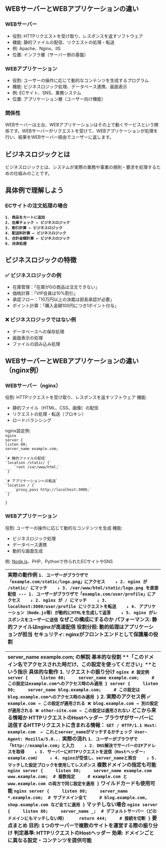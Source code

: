 ## **WEBサーバーとWEBアプリケーションの違い**

### **WEBサーバー**

* 役割: HTTPリクエストを受け取り、レスポンスを返すソフトウェア  
* 機能: 静的ファイルの配信、リクエストの処理・転送  
* 例: Apache、Nginx、IIS  
* 位置: インフラ層（サーバー側の基盤）

### **WEBアプリケーション**

* 役割: ユーザーの操作に応じて動的なコンテンツを生成するプログラム  
* 機能: ビジネスロジック処理、データベース連携、画面表示  
* 例: ECサイト、SNS、業務システム  
* 位置: アプリケーション層（ユーザー向け機能）

### **関係性**

WEBサーバーは土台、WEBアプリケーションはその上で動くサービスという関係です。WEBサーバーがリクエストを受けて、WEBアプリケーションが処理を行い、結果をWEBサーバー経由でユーザーに返します。

## **ビジネスロジックとは**

ビジネスロジックとは、システムが実際の業務や事業の規則・要求を処理するための仕組みのことです。

## **具体例で理解しよう**

### **ECサイトの注文処理の場合**

**`1. 商品をカートに追加`**  
**`2. 在庫チェック ← ビジネスロジック`**  
**`3. 割引計算 ← ビジネスロジック`**  
**`4. 配送料計算 ← ビジネスロジック`**  
**`5. 合計金額計算 ← ビジネスロジック`**  
**`6. 決済処理`**

## **ビジネスロジックの特徴**

### **✅ ビジネスロジックの例**

* 在庫管理：「在庫が0の商品は注文できない」  
* 価格計算：「VIP会員は10%割引」  
* 承認フロー：「10万円以上の決裁は部長承認が必要」  
* ポイント計算：「購入金額100円につき1ポイント付与」

### **❌ ビジネスロジックではない例**

* データベースへの保存処理  
* 画面表示の処理  
* ファイルの読み込み処理

## **WEBサーバーとWEBアプリケーションの違い（nginx例）**

### **WEBサーバー（nginx）**

役割: HTTPリクエストを受け取り、レスポンスを返すソフトウェア 機能:

* 静的ファイル（HTML、CSS、画像）の配信  
* リクエストの処理・転送（プロキシ）  
* ロードバランシング

nginx設定例:  
`nginx`  
`server {`  
    `listen 80;`  
    `server_name example.com;`  
      
    `# 静的ファイルの配信`  
    `location /static/ {`  
        `root /var/www/html;`  
    `}`  
      
    `# アプリケーションへの転送`  
    `location / {`  
        `proxy_pass http://localhost:3000;`  
    `}`  
`}`

### **WEBアプリケーション**

役割: ユーザーの操作に応じて動的なコンテンツを生成 機能:

* ビジネスロジック処理  
* データベース連携  
* 動的な画面生成

例: [Node.js](http://Node.js)、PHP、Pythonで作られたECサイトやSNS

| 実際の動作例 `1. ユーザーがブラウザで「example.com/static/logo.png」にアクセス    ↓ 2. nginx が /static/ にマッチ    ↓ 3. /var/www/html/static/logo.png を直接配信 --- 1. ユーザーがブラウザで「example.com/user/profile」にアクセス    ↓ 2. nginx が / にマッチ    ↓ 3. localhost:3000/user/profile にリクエストを転送    ↓ 4. アプリケーション（Node.js等）が動的にHTMLを生成して返答    ↓ 5. nginx がレスポンスをユーザーに送信` なぜこの構成にするのか パフォーマンス: 静的ファイルはnginxが高速配信 役割分担: 動的処理はアプリケーションが担当 セキュリティ: nginxがフロントエンドとして保護層の役割  |
| :---- |

| server\_name example.com; の解説 基本的な役割 \*\*「このドメイン名でアクセスされた時だけ、この設定を使ってください」\*\*という指示 具体的な動作 1\. リクエストの振り分け `nginx # 設定例 server {     listen 80;     server_name example.com;     # この設定はexample.comへのアクセス時のみ適用 } server {     listen 80;     server_name blog.example.com;     # この設定はblog.example.comへのアクセス時のみ適用 }` 2\. 実際のアクセス例 `✅ example.com → この設定が適用される ❌ blog.example.com → 別の設定が適用される ❌ other-site.com → この設定は適用されない` どこから来る情報か HTTPリクエストのHostヘッダー ブラウザがサーバーに送信するHTTPリクエストに含まれる情報： `GET / HTTP/1.1 Host: example.com  ← これとserver_nameがマッチするかチェック User-Agent: Mozilla/5.0...` 実際の流れ `1. ユーザーがブラウザで「http://example.com」と入力    ↓ 2. DNS解決でサーバーのIPアドレスを取得    ↓ 3. サーバーにHTTPリクエストを送信（Hostヘッダー: example.com）    ↓ 4. nginxが受信し、server_nameと照合    ↓ 5. マッチした設定ブロックを使用してレスポンス` 複数ドメインの指定も可能 `nginx server {     listen 80;     server_name example.com www.example.com;  # 複数指定     # example.com と www.example.com の両方で同じ設定を適用 }` ワイルドカードも使用可能 `nginx server {     listen 80;     server_name *.example.com;  # サブドメイン全て     # blog.example.com, shop.example.com など全てに適用 }` マッチしない場合 `nginx server {     listen 80;     server_name _;  # デフォルトサーバー（どのドメインにもマッチしない時）     return 444;     # 接続を切断 }` 要点まとめ 目的: 1つのサーバーで複数のサイトを運営する際の振り分け 判定基準: HTTPリクエストのHostヘッダー 効果: ドメインごとに異なる設定・コンテンツを提供可能 |
| :---- |
